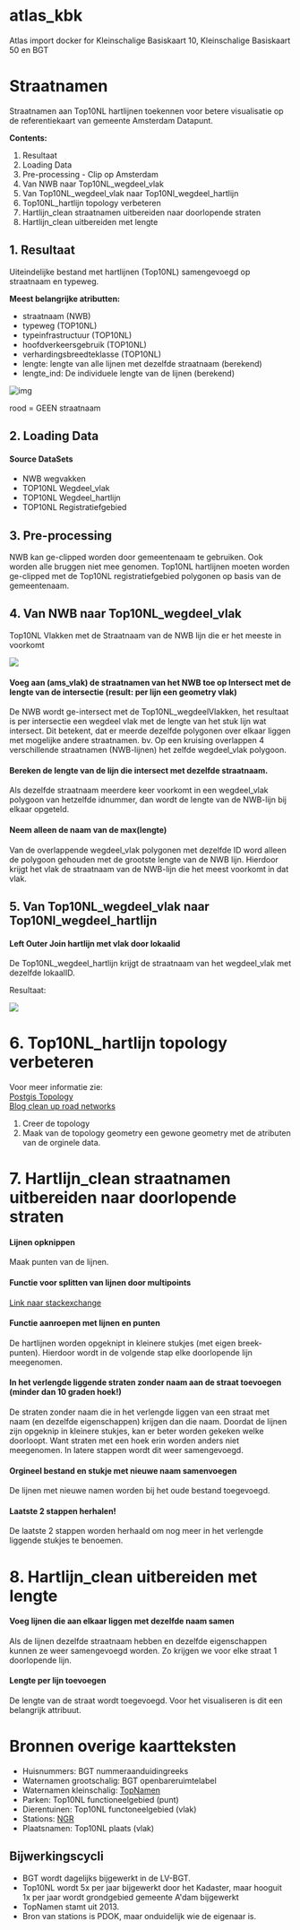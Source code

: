 # atlas_kbk
Atlas import docker for Kleinschalige Basiskaart 10, Kleinschalige Basiskaart 50 en BGT

# Straatnamen

Straatnamen aan Top10NL hartlijnen toekennen voor betere visualisatie op de referentiekaart van gemeente Amsterdam Datapunt.

**Contents:**
1. Resultaat
2. Loading Data
3. Pre-processing - Clip op Amsterdam
4. Van NWB naar Top10NL_wegdeel_vlak
5. Van Top10NL_wegdeel_vlak naar Top10Nl_wegdeel_hartlijn
5. Top10NL_hartlijn topology verbeteren
6. Hartlijn_clean straatnamen uitbereiden naar doorlopende straten 
7. Hartlijn_clean uitbereiden met lengte

## 1. Resultaat

Uiteindelijke bestand met hartlijnen (Top10NL) samengevoegd op straatnaam en typeweg.

**Meest belangrijke atributten:**

- straatnaam (NWB)
- typeweg (TOP10NL)
- typeinfrastructuur (TOP10NL)
- hoofdverkeersgebruik (TOP10NL)
- verhardingsbreedteklasse (TOP10NL)
- lengte: lengte van alle lijnen met dezelfde straatnaam (berekend)
- lengte_ind: De individuele lengte van de lijnen (berekend)

![img](img/namen_ams_samengevoegd_d1.png)

rood = GEEN straatnaam

## 2. Loading Data

#### Source DataSets

- NWB wegvakken
- TOP10NL Wegdeel_vlak
- TOP10NL Wegdeel_hartlijn
- TOP10NL Registratiefgebied

## 3. Pre-processing

NWB kan ge-clipped worden door gemeentenaam te gebruiken. Ook worden alle bruggen niet mee genomen. Top10NL hartlijnen moeten worden ge-clipped met de Top10NL registratiefgebied polygonen op basis van de gemeentenaam.

## 4. Van NWB naar Top10NL_wegdeel_vlak

Top10NL Vlakken met de Straatnaam van de NWB lijn die er het meeste in voorkomt

![](img/vlak_top10_namen.png)

#### Voeg aan (ams_vlak) de straatnamen van het NWB toe op Intersect met de lengte van de intersectie (result: per lijn een geometry vlak)
De NWB wordt ge-intersect met de Top10NL_wegdeelVlakken, het resultaat is per intersectie een wegdeel vlak met de lengte van het stuk lijn wat intersect. Dit betekent, dat er meerde dezelfde polygonen over elkaar liggen met mogelijke andere straatnamen. bv. Op een kruising overlappen 4 verschillende straatnamen (NWB-lijnen) het zelfde wegdeel_vlak polygoon. 

#### Bereken de lengte van de lijn die intersect met dezelfde straatnaam.
Als dezelfde straatnaam meerdere keer voorkomt in een wegdeel_vlak polygoon van hetzelfde idnummer, dan wordt de lengte van de NWB-lijn bij elkaar opgeteld. 

#### Neem alleen de naam van de max(lengte)

Van de overlappende wegdeel_vlak polygonen met dezelfde ID word alleen de polygoon gehouden met de grootste lengte van de NWB lijn. Hierdoor krijgt het vlak de straatnaam van de NWB-lijn die het meest voorkomt in dat vlak.

## 5. Van Top10NL_wegdeel_vlak naar Top10Nl_wegdeel_hartlijn

#### Left Outer Join hartlijn met vlak door lokaalid
De Top10NL_wegdeel_hartlijn krijgt de straatnaam van het wegdeel_vlak met dezelfde lokaalID.

Resultaat: 

![](img/hartlijn_1.png)

# 6. Top10NL_hartlijn topology verbeteren

Voor meer informatie zie:  
[Postgis Topology](https://trac.osgeo.org/postgis/wiki/UsersWikiPostgisTopology)  
[Blog clean up road networks](http://blog.mathieu-leplatre.info/use-postgis-topologies-to-clean-up-road-networks.html)

1. Creer de topology
2. Maak van de topology geometry een gewone geometry met de atributen van de orginele data. 

# 7. Hartlijn_clean straatnamen uitbereiden naar doorlopende straten 

#### Lijnen opknippen
Maak punten van de lijnen. 

#### Functie voor splitten van lijnen door multipoints
[Link naar stackexchange](http://gis.stackexchange.com/questions/112282/split-lines-into-non-overlapping-subsets-based-on-points)

#### Functie aanroepen met lijnen en punten
De hartlijnen worden opgeknipt in kleinere stukjes (met eigen breek-punten). Hierdoor wordt in de volgende stap elke doorlopende lijn meegenomen. 

#### In het verlengde liggende straten zonder naam aan de straat toevoegen (minder dan 10 graden hoek!)
De straten zonder naam die in het verlengde liggen van een straat met naam (en dezelfde eigenschappen) krijgen dan die naam.
Doordat de lijnen zijn opgeknip in kleinere stukjes, kan er beter worden gekeken welke doorloopt. Want straten met een hoek erin worden anders niet meegenomen. In latere stappen wordt dit weer samengevoegd.

#### Orgineel bestand en stukje met nieuwe naam samenvoegen
De lijnen met nieuwe namen worden bij het oude bestand toegevoegd.

#### Laatste 2 stappen herhalen!
De laatste 2 stappen worden herhaald om nog meer in het verlengde liggende stukjes te benoemen.

# 8. Hartlijn_clean uitbereiden met lengte

####  Voeg lijnen die aan elkaar liggen met dezelfde naam samen
Als de lijnen dezelfde straatnaam hebben en dezelfde eigenschappen kunnen ze weer samengevoegd worden. Zo krijgen we voor elke straat 1 doorlopende lijn.

#### Lengte per lijn toevoegen
De lengte van de straat wordt toegevoegd. Voor het visualiseren is dit een belangrijk attribuut.

# Bronnen overige kaartteksten

- Huisnummers: BGT nummeraanduidingreeks
- Waternamen grootschalig: BGT openbareruimtelabel
- Waternamen kleinschalig: [TopNamen](http://www.kadaster.nl/-/topnamen)
- Parken: Top10NL functioneelgebied (punt)
- Dierentuinen: Top10NL functoneelgebied (vlak)
- Stations: [NGR](http://nationaalgeoregister.nl/geonetwork/srv/search/?uuid=2768fd98-3d2a-4790-886c-7435fc0ad4f6)
- Plaatsnamen: Top10NL plaats (vlak)

## Bijwerkingscycli

- BGT wordt dagelijks bijgewerkt in de LV-BGT.
- Top10NL wordt 5x per jaar bijgewerkt door het Kadaster, maar hooguit 1x per jaar wordt grondgebied gemeente A'dam bijgewerkt
- TopNamen stamt uit 2013. 
- Bron van stations is PDOK, maar onduidelijk wie de eigenaar is.
